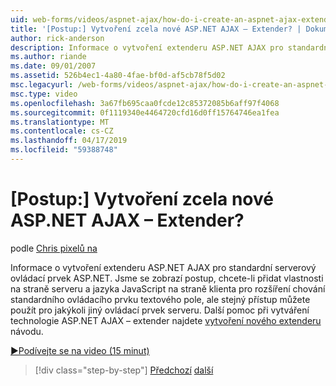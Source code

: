 ```yaml
---
uid: web-forms/videos/aspnet-ajax/how-do-i-create-an-aspnet-ajax-extender-from-scratch
title: '[Postup:] Vytvoření zcela nové ASP.NET AJAX – Extender? | Dokumenty Microsoft'
author: rick-anderson
description: Informace o vytvoření extenderu ASP.NET AJAX pro standardní serverový ovládací prvek ASP.NET. Jsme se zobrazí postup, chcete-li přidat vlastnosti na straně serveru a jazyka JavaScript na straně klienta...
ms.author: riande
ms.date: 09/01/2007
ms.assetid: 526b4ec1-4a80-4fae-bf0d-af5cb78f5d02
msc.legacyurl: /web-forms/videos/aspnet-ajax/how-do-i-create-an-aspnet-ajax-extender-from-scratch
msc.type: video
ms.openlocfilehash: 3a67fb695caa0fcde12c85372085b6aff97f4068
ms.sourcegitcommit: 0f1119340e4464720cfd16d0ff15764746ea1fea
ms.translationtype: MT
ms.contentlocale: cs-CZ
ms.lasthandoff: 04/17/2019
ms.locfileid: "59388748"
---
```

# <a name="how-do-i-create-an-aspnet-ajax-extender-from-scratch"></a>[Postup:] Vytvoření zcela nové ASP.NET AJAX – Extender?

podle [Chris pixelů na](https://twitter.com/chrispels)

Informace o vytvoření extenderu ASP.NET AJAX pro standardní serverový ovládací prvek ASP.NET. Jsme se zobrazí postup, chcete-li přidat vlastnosti na straně serveru a jazyka JavaScript na straně klienta pro rozšíření chování standardního ovládacího prvku textového pole, ale stejný přístup můžete použít pro jakýkoli jiný ovládací prvek serveru. Další pomoc při vytváření technologie ASP.NET AJAX – extender najdete [vytvoření nového extenderu](../../overview/ajax-control-toolkit/getting-started/creating-a-custom-ajax-control-toolkit-control-extender-cs.md) návodu.

[&#9654;Podívejte se na video (15 minut)](https://channel9.msdn.com/Blogs/ASP-NET-Site-Videos/how-do-i-create-an-aspnet-ajax-extender-from-scratch)

> [!div class="step-by-step"]
> [Předchozí](how-do-i-trigger-an-updatepanel-refresh-from-a-dropdownlist-control.md)
> [další](how-do-i-build-custom-server-controls-that-work-with-or-without-aspnet-ajax.md)
